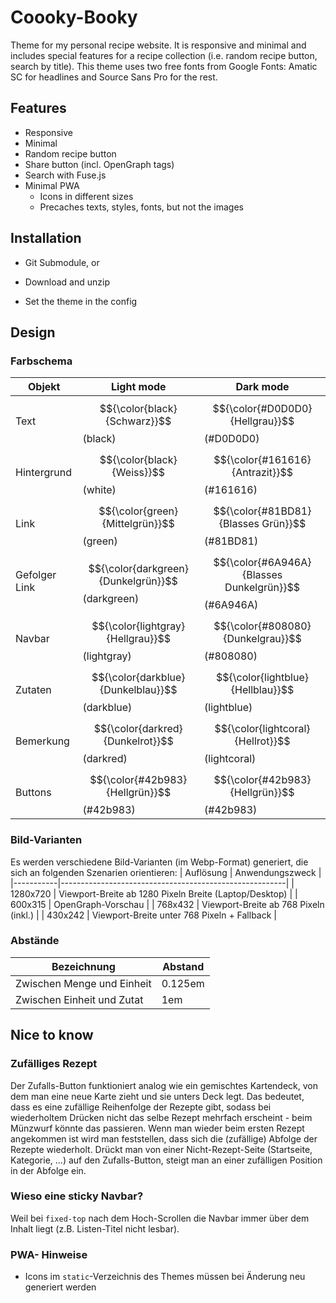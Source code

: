 # Coooky-Booky

Theme for my personal recipe website. It is responsive and minimal and includes special features for a recipe collection (i.e. random recipe button, search by title). This theme uses two free fonts from Google Fonts: Amatic SC for headlines and Source Sans Pro for the rest.

## Features

- Responsive
- Minimal
- Random recipe button
- Share button (incl. OpenGraph tags)
- Search with Fuse.js
- Minimal PWA
  - Icons in different sizes
  - Precaches texts, styles, fonts, but not the images

## Installation

- Git Submodule, or
- Download and unzip

- Set the theme in the config

## Design

### Farbschema

| Objekt        | Light mode                                      | Dark mode                                           |
|---------------|-------------------------------------------------|-----------------------------------------------------|
| Text          | $${\color{black}{Schwarz}}$$ (black)            | $${\color{#D0D0D0}{Hellgrau}}$$ (#D0D0D0)           |
| Hintergrund   | $${\color{black}{Weiss}}$$ (white)              | $${\color{#161616}{Antrazit}}$$ (#161616)           |
| Link          | $${\color{green}{Mittelgrün}}$$ (green)         | $${\color{#81BD81}{Blasses Grün}}$$ (#81BD81)       |
| Gefolger Link | $${\color{darkgreen}{Dunkelgrün}}$$ (darkgreen) | $${\color{#6A946A}{Blasses Dunkelgrün}}$$ (#6A946A) |
| Navbar        | $${\color{lightgray}{Hellgrau}}$$ (lightgray)   | $${\color{#808080}{Dunkelgrau}}$$ (#808080)         |
| Zutaten       | $${\color{darkblue}{Dunkelblau}}$$ (darkblue)   | $${\color{lightblue}{Hellblau}}$$ (lightblue)       |
| Bemerkung     | $${\color{darkred}{Dunkelrot}}$$ (darkred)      | $${\color{lightcoral}{Hellrot}}$$ (lightcoral)      |
| Buttons       | $${\color{#42b983}{Hellgrün}}$$ (#42b983)       | $${\color{#42b983}{Hellgrün}}$$ (#42b983)           |

### Bild-Varianten

Es werden verschiedene Bild-Varianten (im Webp-Format) generiert, die sich an folgenden Szenarien orientieren:
| Auflösung | Anwendungszweck                                        |
|-----------|--------------------------------------------------------|
| 1280x720  | Viewport-Breite ab 1280 Pixeln Breite (Laptop/Desktop) |
| 600x315   | OpenGraph-Vorschau                                     |
| 768x432   | Viewport-Breite ab 768 Pixeln (inkl.)                  |
| 430x242   | Viewport-Breite unter 768 Pixeln + Fallback            |

### Abstände

| Bezeichnung                | Abstand |
|----------------------------|---------|
| Zwischen Menge und Einheit | 0.125em |
| Zwischen Einheit und Zutat | 1em     |

## Nice to know

### Zufälliges Rezept

Der Zufalls-Button funktioniert analog wie ein gemischtes Kartendeck, von dem man eine neue Karte zieht und sie unters Deck legt. Das bedeutet, dass es eine zufällige Reihenfolge der Rezepte gibt, sodass bei wiederholtem Drücken nicht das selbe Rezept mehrfach erscheint - beim Münzwurf könnte das passieren. Wenn man wieder beim ersten Rezept angekommen ist wird man feststellen, dass sich die (zufällige) Abfolge der Rezepte wiederholt. Drückt man von einer Nicht-Rezept-Seite (Startseite, Kategorie, ...) auf den Zufalls-Button, steigt man an einer zufälligen Position in der Abfolge ein.

### Wieso eine sticky Navbar?

Weil bei ```fixed-top``` nach dem Hoch-Scrollen die Navbar immer über dem Inhalt liegt (z.B. Listen-Titel nicht lesbar).

### PWA- Hinweise

- Icons im ```static```-Verzeichnis des Themes müssen bei Änderung neu generiert werden

